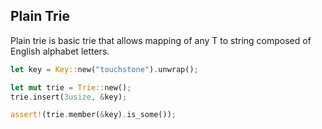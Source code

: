 ## Plain Trie

Plain trie is basic trie that allows mapping of any T to string composed of English alphabet letters.

```rust
let key = Key::new("touchstone").unwrap();

let mut trie = Trie::new();
trie.insert(3usize, &key);

assert!(trie.member(&key).is_some());
```

